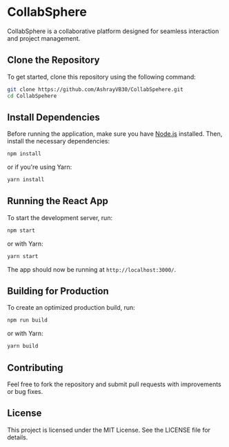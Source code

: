 # CollabSphere

CollabSphere is a collaborative platform designed for seamless interaction and project management.

## Clone the Repository

To get started, clone this repository using the following command:

```sh
git clone https://github.com/AshrayVB30/CollabSpehere.git
cd CollabSpehere
```

## Install Dependencies

Before running the application, make sure you have [Node.js](https://nodejs.org/) installed. Then, install the necessary dependencies:

```sh
npm install
```

or if you're using Yarn:

```sh
yarn install
```

## Running the React App

To start the development server, run:

```sh
npm start
```

or with Yarn:

```sh
yarn start
```

The app should now be running at `http://localhost:3000/`.

## Building for Production

To create an optimized production build, run:

```sh
npm run build
```

or with Yarn:

```sh
yarn build
```

## Contributing

Feel free to fork the repository and submit pull requests with improvements or bug fixes.

## License

This project is licensed under the MIT License. See the LICENSE file for details.
